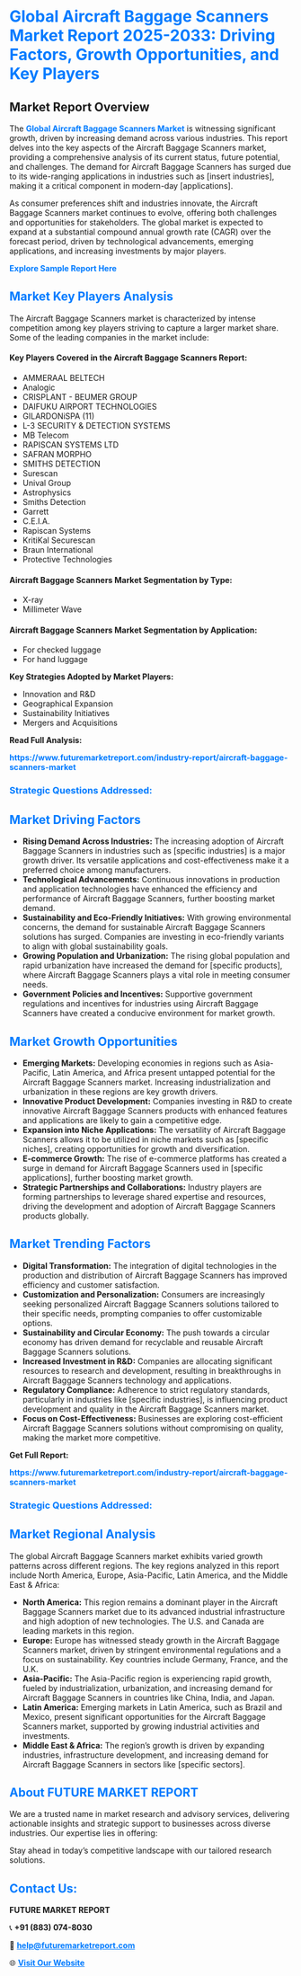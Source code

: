 <h1 style="color: #007BFF;">Global Aircraft Baggage Scanners Market Report 2025-2033: Driving Factors, Growth Opportunities, and Key Players</h1>

<section id="overview">
<h2>Market Report Overview</h2>
<p>The <a href="https://www.futuremarketreport.com/industry-report/aircraft-baggage-scanners-market" style="color: #007BFF; text-decoration: none;"><strong>Global Aircraft Baggage Scanners Market</strong></a> is witnessing significant growth, driven by increasing demand across various industries. This report delves into the key aspects of the Aircraft Baggage Scanners market, providing a comprehensive analysis of its current status, future potential, and challenges. The demand for Aircraft Baggage Scanners has surged due to its wide-ranging applications in industries such as [insert industries], making it a critical component in modern-day [applications].</p>
<p>As consumer preferences shift and industries innovate, the Aircraft Baggage Scanners market continues to evolve, offering both challenges and opportunities for stakeholders. The global market is expected to expand at a substantial compound annual growth rate (CAGR) over the forecast period, driven by technological advancements, emerging applications, and increasing investments by major players.</p>
</section>

<section id="overview">
<p><a href="https://www.futuremarketreport.com/request-sample/reportId=46074" style="color: #007BFF; text-decoration: none;"><strong>Explore Sample Report Here</strong></a></p>
</section>

<section id="key-players">
<h2 style="color: #007BFF;">Market Key Players Analysis</h2>
<p>The Aircraft Baggage Scanners market is characterized by intense competition among key players striving to capture a larger market share. Some of the leading companies in the market include:</p>
<h4>Key Players Covered in the Aircraft Baggage Scanners Report:</h4>
<ul><li>AMMERAAL BELTECH</li><li>Analogic</li><li>CRISPLANT - BEUMER GROUP</li><li>DAIFUKU AIRPORT TECHNOLOGIES</li><li>GILARDONiSPA (11)</li><li>L-3 SECURITY &amp; DETECTION SYSTEMS</li><li>MB Telecom</li><li>RAPISCAN SYSTEMS LTD</li><li>SAFRAN MORPHO</li><li>SMITHS DETECTION</li><li>Surescan</li><li>Unival Group</li><li>Astrophysics</li><li>Smiths Detection</li><li>Garrett</li><li>C.E.I.A.</li><li>Rapiscan Systems</li><li>KritiKal Securescan</li><li>Braun International</li><li>Protective Technologies</li></ul>
<h4>Aircraft Baggage Scanners Market Segmentation by Type:</h4>
<ul><li>X-ray</li><li>Millimeter Wave</li></ul>

<h4>Aircraft Baggage Scanners Market Segmentation by Application:</h4>
<ul><li>For checked luggage</li><li>For hand luggage</li></ul>
<p><strong>Key Strategies Adopted by Market Players:</strong></p>
<ul>
<li>Innovation and R&D</li>
<li>Geographical Expansion</li>
<li>Sustainability Initiatives</li>
<li>Mergers and Acquisitions</li>
</ul>
</section>

<section>
<p><strong>Read Full Analysis: </strong></p><a href="https://www.futuremarketreport.com/industry-report/aircraft-baggage-scanners-market" style="color: #007BFF; text-decoration: none;"><strong>https://www.futuremarketreport.com/industry-report/aircraft-baggage-scanners-market</strong></a>
<h3 style="color: #007BFF;">Strategic Questions Addressed:</h3>
</section>

<section id="driving-factors">
<h2 style="color: #007BFF;">Market Driving Factors</h2>
<ul>
<li><strong>Rising Demand Across Industries:</strong> The increasing adoption of Aircraft Baggage Scanners in industries such as [specific industries] is a major growth driver. Its versatile applications and cost-effectiveness make it a preferred choice among manufacturers.</li>
<li><strong>Technological Advancements:</strong> Continuous innovations in production and application technologies have enhanced the efficiency and performance of Aircraft Baggage Scanners, further boosting market demand.</li>
<li><strong>Sustainability and Eco-Friendly Initiatives:</strong> With growing environmental concerns, the demand for sustainable Aircraft Baggage Scanners solutions has surged. Companies are investing in eco-friendly variants to align with global sustainability goals.</li>
<li><strong>Growing Population and Urbanization:</strong> The rising global population and rapid urbanization have increased the demand for [specific products], where Aircraft Baggage Scanners plays a vital role in meeting consumer needs.</li>
<li><strong>Government Policies and Incentives:</strong> Supportive government regulations and incentives for industries using Aircraft Baggage Scanners have created a conducive environment for market growth.</li>
</ul>
</section>

<section id="growth-opportunities">
<h2 style="color: #007BFF;">Market Growth Opportunities</h2>
<ul>
<li><strong>Emerging Markets:</strong> Developing economies in regions such as Asia-Pacific, Latin America, and Africa present untapped potential for the Aircraft Baggage Scanners market. Increasing industrialization and urbanization in these regions are key growth drivers.</li>
<li><strong>Innovative Product Development:</strong> Companies investing in R&D to create innovative Aircraft Baggage Scanners products with enhanced features and applications are likely to gain a competitive edge.</li>
<li><strong>Expansion into Niche Applications:</strong> The versatility of Aircraft Baggage Scanners allows it to be utilized in niche markets such as [specific niches], creating opportunities for growth and diversification.</li>
<li><strong>E-commerce Growth:</strong> The rise of e-commerce platforms has created a surge in demand for Aircraft Baggage Scanners used in [specific applications], further boosting market growth.</li>
<li><strong>Strategic Partnerships and Collaborations:</strong> Industry players are forming partnerships to leverage shared expertise and resources, driving the development and adoption of Aircraft Baggage Scanners products globally.</li>
</ul>
</section>

<section id="trending-factors">
<h2 style="color: #007BFF;">Market Trending Factors</h2>
<ul>
<li><strong>Digital Transformation:</strong> The integration of digital technologies in the production and distribution of Aircraft Baggage Scanners has improved efficiency and customer satisfaction.</li>
<li><strong>Customization and Personalization:</strong> Consumers are increasingly seeking personalized Aircraft Baggage Scanners solutions tailored to their specific needs, prompting companies to offer customizable options.</li>
<li><strong>Sustainability and Circular Economy:</strong> The push towards a circular economy has driven demand for recyclable and reusable Aircraft Baggage Scanners solutions.</li>
<li><strong>Increased Investment in R&D:</strong> Companies are allocating significant resources to research and development, resulting in breakthroughs in Aircraft Baggage Scanners technology and applications.</li>
<li><strong>Regulatory Compliance:</strong> Adherence to strict regulatory standards, particularly in industries like [specific industries], is influencing product development and quality in the Aircraft Baggage Scanners market.</li>
<li><strong>Focus on Cost-Effectiveness:</strong> Businesses are exploring cost-efficient Aircraft Baggage Scanners solutions without compromising on quality, making the market more competitive.</li>
</ul>
</section>

<section>
<p><strong>Get Full Report: </strong></p><a href="https://www.futuremarketreport.com/industry-report/aircraft-baggage-scanners-market" style="color: #007BFF; text-decoration: none;"><strong>https://www.futuremarketreport.com/industry-report/aircraft-baggage-scanners-market</strong></a>
<h3 style="color: #007BFF;">Strategic Questions Addressed:</h3>
</section>


<section id="regional-analysis">
<h2 style="color: #007BFF;">Market Regional Analysis</h2>
<p>The global Aircraft Baggage Scanners market exhibits varied growth patterns across different regions. The key regions analyzed in this report include North America, Europe, Asia-Pacific, Latin America, and the Middle East & Africa:</p>
<ul>
<li><strong>North America:</strong> This region remains a dominant player in the Aircraft Baggage Scanners market due to its advanced industrial infrastructure and high adoption of new technologies. The U.S. and Canada are leading markets in this region.</li>
<li><strong>Europe:</strong> Europe has witnessed steady growth in the Aircraft Baggage Scanners market, driven by stringent environmental regulations and a focus on sustainability. Key countries include Germany, France, and the U.K.</li>
<li><strong>Asia-Pacific:</strong> The Asia-Pacific region is experiencing rapid growth, fueled by industrialization, urbanization, and increasing demand for Aircraft Baggage Scanners in countries like China, India, and Japan.</li>
<li><strong>Latin America:</strong> Emerging markets in Latin America, such as Brazil and Mexico, present significant opportunities for the Aircraft Baggage Scanners market, supported by growing industrial activities and investments.</li>
<li><strong>Middle East & Africa:</strong> The region’s growth is driven by expanding industries, infrastructure development, and increasing demand for Aircraft Baggage Scanners in sectors like [specific sectors].</li>
</ul>
</section>

<footer>
<h2 style="color: #007BFF;">About FUTURE MARKET REPORT</h2>
<p>We are a trusted name in market research and advisory services, delivering actionable insights and strategic support to businesses across diverse industries. Our expertise lies in offering:</p>

<p>Stay ahead in today’s competitive landscape with our tailored research solutions.</p>

<h2 style="color: #007BFF;">Contact Us:</h2>
<p><strong>FUTURE MARKET REPORT</strong></p>
<p>📞 <strong>+91 (883) 074-8030</strong></p>
<p>📧 <strong><a href="mailto:help@futuremarketreport.com" style="color: #007BFF;">help@futuremarketreport.com</a></strong></p>
<p>🌐 <strong><a href="https://www.futuremarketreport.com/" style="color: #007BFF;">Visit Our Website</a></strong></p>
</footer>